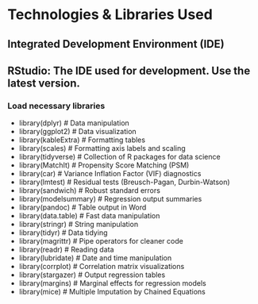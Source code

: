 
# Technologies & Libraries Used

## Integrated Development Environment (IDE)
## RStudio: The IDE used for development. Use the latest version.

### Load necessary libraries
- library(dplyr)          # Data manipulation
- library(ggplot2)        # Data visualization
- library(kableExtra)     # Formatting tables
- library(scales)         # Formatting axis labels and scaling
- library(tidyverse)      # Collection of R packages for data science
- library(MatchIt)        # Propensity Score Matching (PSM)
- library(car)            # Variance Inflation Factor (VIF) diagnostics
- library(lmtest)         # Residual tests (Breusch-Pagan, Durbin-Watson)
- library(sandwich)       # Robust standard errors
- library(modelsummary)   # Regression output summaries
- library(pandoc)         # Table output in Word
- library(data.table)     # Fast data manipulation
- library(stringr)        # String manipulation
- library(tidyr)          # Data tidying
- library(magrittr)       # Pipe operators for cleaner code
- library(readr)          # Reading data
- library(lubridate)      # Date and time manipulation
- library(corrplot)       # Correlation matrix visualizations
- library(stargazer)      # Output regression tables
- library(margins)        # Marginal effects for regression models
- library(mice)           # Multiple Imputation by Chained Equations


